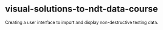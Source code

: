 # visual-solutions-to-ndt-data-course
Creating a user interface to import and display non-destructive testing data.
